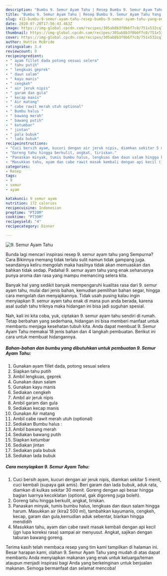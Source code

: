 ```yaml
---
description: "Bumbu 9. Semur Ayam Tahu | Resep Bumbu 9. Semur Ayam Tahu Yang Enak Dan Lezat"
title: "Bumbu 9. Semur Ayam Tahu | Resep Bumbu 9. Semur Ayam Tahu Yang Enak Dan Lezat"
slug: 415-bumbu-9-semur-ayam-tahu-resep-bumbu-9-semur-ayam-tahu-yang-enak-dan-lezat
date: 2020-07-20T17:56:43.463Z
image: https://img-global.cpcdn.com/recipes/305ab8b3f0b6f7c0/751x532cq70/9-semur-ayam-tahu-foto-resep-utama.jpg
thumbnail: https://img-global.cpcdn.com/recipes/305ab8b3f0b6f7c0/751x532cq70/9-semur-ayam-tahu-foto-resep-utama.jpg
cover: https://img-global.cpcdn.com/recipes/305ab8b3f0b6f7c0/751x532cq70/9-semur-ayam-tahu-foto-resep-utama.jpg
author: Hattie McBride
ratingvalue: 3.4
reviewcount: 9
recipeingredient:
- " ayam fillet dada potong sesuai selera"
- " tahu putih"
- " lengkuas geprek"
- " daun salam"
- " kayu manis"
- " cengkeh"
- " air jeruk nipis"
- " garam dan gula"
- " kecap manis"
- " Air matang"
- " cabe rawit merah utuh optional"
- " Bumbu halus "
- " bawang merah"
- " bawang putih"
- " ketumbar"
- " jintan"
- " pala bubuk"
- " lada bubuk"
recipeinstructions:
- "Cuci bersih ayam, kucuri dengan air jeruk nipis, diamkan sekitar 5 menit, cuci kembali (supaya gak amis). Beri garam dan lada bubuk, aduk rata, diamkan di kulkas sekitar 30 menit. Goreng dengan api besar hingga bagian luarnya kecoklatan (optional, gak digoreng juga boleh)."
- "Goreng tahu hingga berkulit, angkat, tiriskan."
- "Panaskan minyak, tumis bumbu halus, lengkuas dan daun salam hingga harum. Masukkan air (kira2 500 ml), tambahkan kayumanis, cengkeh, kecap, garam dan gula,kemudian aduk sebentar, biarkan hingga mendidih"
- "Masukkan tahu, ayam dan cabe rawit masak kembali dengan api kecil (jgn lupa koreksi rasa) sampai air menyusut. Angkat, sajikan dengan taburan bawang goreng."
categories:
- Resep
tags:
- 9
- semur
- ayam

katakunci: 9 semur ayam 
nutrition: 172 calories
recipecuisine: Indonesian
preptime: "PT20M"
cooktime: "PT39M"
recipeyield: "4"
recipecategory: Dinner

---
```



![9. Semur Ayam Tahu](https://img-global.cpcdn.com/recipes/305ab8b3f0b6f7c0/751x532cq70/9-semur-ayam-tahu-foto-resep-utama.jpg)

Bunda lagi mencari inspirasi resep 9. semur ayam tahu yang Sempurna? Cara Bikinnya memang tidak terlalu sulit namun tidak gampang juga. seandainya keliru mengolah maka hasilnya tidak akan memuaskan dan bahkan tidak sedap. Padahal 9. semur ayam tahu yang enak seharusnya punya aroma dan rasa yang mampu memancing selera kita.

Banyak hal yang sedikit banyak mempengaruhi kualitas rasa dari 9. semur ayam tahu, mulai dari jenis bahan, kemudian pemilihan bahan segar, hingga cara mengolah dan menyajikannya. Tidak usah pusing kalau ingin menyiapkan 9. semur ayam tahu enak di mana pun anda berada, karena asal sudah tahu triknya maka hidangan ini bisa jadi suguhan spesial.




Nah, kali ini kita coba, yuk, ciptakan 9. semur ayam tahu sendiri di rumah. Tetap berbahan yang sederhana, hidangan ini bisa memberi manfaat untuk membantu menjaga kesehatan tubuh kita. Anda dapat membuat 9. Semur Ayam Tahu memakai 18 jenis bahan dan 4 langkah pembuatan. Berikut ini cara untuk membuat hidangannya.

<!--inarticleads1-->

##### Bahan-bahan dan bumbu yang dibutuhkan untuk pembuatan 9. Semur Ayam Tahu:

1. Gunakan  ayam fillet dada, potong sesuai selera
1. Siapkan  tahu putih
1. Ambil  lengkuas, geprek
1. Gunakan  daun salam
1. Gunakan  kayu manis
1. Sediakan  cengkeh
1. Ambil  air jeruk nipis
1. Ambil  garam dan gula
1. Sediakan  kecap manis
1. Gunakan  Air matang
1. Ambil  cabe rawit merah utuh (optional)
1. Sediakan  Bumbu halus :
1. Ambil  bawang merah
1. Sediakan  bawang putih
1. Siapkan  ketumbar
1. Sediakan  jintan
1. Sediakan  pala bubuk
1. Sediakan  lada bubuk




<!--inarticleads2-->

##### Cara menyiapkan 9. Semur Ayam Tahu:

1. Cuci bersih ayam, kucuri dengan air jeruk nipis, diamkan sekitar 5 menit, cuci kembali (supaya gak amis). Beri garam dan lada bubuk, aduk rata, diamkan di kulkas sekitar 30 menit. Goreng dengan api besar hingga bagian luarnya kecoklatan (optional, gak digoreng juga boleh).
1. Goreng tahu hingga berkulit, angkat, tiriskan.
1. Panaskan minyak, tumis bumbu halus, lengkuas dan daun salam hingga harum. Masukkan air (kira2 500 ml), tambahkan kayumanis, cengkeh, kecap, garam dan gula,kemudian aduk sebentar, biarkan hingga mendidih
1. Masukkan tahu, ayam dan cabe rawit masak kembali dengan api kecil (jgn lupa koreksi rasa) sampai air menyusut. Angkat, sajikan dengan taburan bawang goreng.




Terima kasih telah membaca resep yang tim kami tampilkan di halaman ini. Besar harapan kami, olahan 9. Semur Ayam Tahu yang mudah di atas dapat membantu Anda menyiapkan makanan yang enak untuk keluarga/teman ataupun menjadi inspirasi bagi Anda yang berkeinginan untuk berjualan makanan. Semoga bermanfaat dan selamat mencoba!
